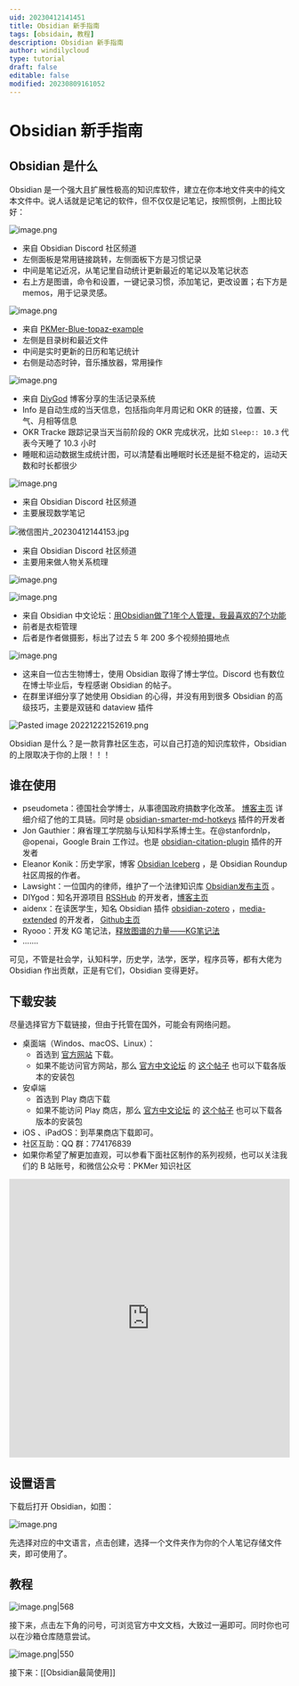 ```yaml
---
uid: 20230412141451
title: Obsidian 新手指南
tags: [obsidain, 教程]
description: Obsidian 新手指南
author: windilycloud
type: tutorial
draft: false
editable: false
modified: 20230809161052
---
```


# Obsidian 新手指南

## Obsidian 是什么

Obsidian 是一个强大且扩展性极高的知识库软件，建立在你本地文件夹中的纯文本文件中。说人话就是记笔记的软件，但不仅仅是记笔记，按照惯例，上图比较好：

![image.png](https://cdn.pkmer.cn/images/20230505185457.png!pkmer)

- 来自 Obsidian Discord 社区频道
- 左侧面板是常用链接跳转，左侧面板下方是习惯记录
- 中间是笔记近况，从笔记里自动统计更新最近的笔记以及笔记状态
- 右上方是图谱，命令和设置，一键记录习惯，添加笔记，更改设置；右下方是 memos，用于记录灵感。

![image.png](https://cdn.pkmer.cn/images/20230505185335.png!pkmer)

- 来自 [PKMer-Blue-topaz-example](https://github.com/PKM-er/Blue-topaz-example)
- 左侧是目录树和最近文件
- 中间是实时更新的日历和笔记统计
- 右侧是动态时钟，音乐播放器，常用操作

![image.png](https://cdn.pkmer.cn/images/d39c0fe91f645d9db084b11a104a2efd_MD5.png!pkmer)

- 来自 [DiyGod](https://diygod.me/obsidian) 博客分享的生活记录系统
- Info 是自动生成的当天信息，包括指向年月周记和 OKR 的链接，位置、天气、月相等信息
- OKR Tracke 跟踪记录当天当前阶段的 OKR 完成状况，比如 `Sleep:: 10.3` 代表今天睡了 10.3 小时
- 睡眠和运动数据生成统计图，可以清楚看出睡眠时长还是挺不稳定的，运动天数和时长都很少

![image.png](https://cdn.pkmer.cn/images/20230505185524.png!pkmer)

- 来自 Obsidian Discord 社区频道
- 主要展现数学笔记

![微信图片_20230412144153.jpg](https://cdn.pkmer.cn/images/a83817c606f0a12a5353002178a48aa5_MD5.jpg!pkmer)

- 来自 Obsidian Discord 社区频道
- 主要用来做人物关系梳理

![image.png](https://cdn.pkmer.cn/images/bb7b041e25a689886bc0f797ca3e5452_MD5.png!pkmer)

![image.png](https://cdn.pkmer.cn/images/8c955521f80d08ab2156a82799eb59e2_MD5.png!pkmer)

- 来自 Obsidian 中文论坛：[用Obsidian做了1年个人管理，我最喜欢的7个功能 ](https://forum-zh.obsidian.md/t/topic/14906)
- 前者是衣柜管理
- 后者是作者做摄影，标出了过去 5 年 200 多个视频拍摄地点

![image.png](https://cdn.pkmer.cn/images/697a05f3009588cd40084745df3dab45_MD5.png!pkmer)

- 这来自一位古生物博士，使用 Obsidian 取得了博士学位。Discord 也有数位在博士毕业后，专程感谢 Obsidian 的帖子。
- 在群里详细分享了她使用 Obsidian 的心得，并没有用到很多 Obsidian 的高级技巧，主要是双链和 dataview 插件

![Pasted image 20221222152619.png](https://cdn.pkmer.cn/images/37c9d27c1fbed1ff03a9d12aeb20d4f9_MD5.png!pkmer)

Obsidian 是什么？是一款背靠社区生态，可以自己打造的知识库软件，Obsidian 的上限取决于你的上限！！！

## 谁在使用

- pseudometa：德国社会学博士，从事德国政府搞数字化改革。 [博客主页](https://chris-grieser.de/) 详细介绍了他的工具链。同时是 [obsidian-smarter-md-hotkeys](https://github.com/chrisgrieser/obsidian-smarter-md-hotkeys) 插件的开发者
- Jon Gauthier：麻省理工学院脑与认知科学系博士生。在@stanfordnlp，@openai，Google Brain 工作过。也是 [obsidian-citation-plugin](https://github.com/hans/obsidian-citation-plugin) 插件的开发者
- Eleanor Konik：历史学家，博客 [Obsidian Iceberg](https://www.eleanorkonik.com/) ，是 Obsidian Roundup 社区周报的作者。
- Lawsight：一位国内的律师，维护了一个法律知识库 [Obsidian发布主页](https://publish.obsidian.md/wanyulawyer/Lawsight) 。
- DIYgod：知名开源项目 [RSSHub](https://github.com/DIYgod/RSSHub) 的开发者，[博客主页](https://diygod.me/)
- aidenx：在读医学生，知名 Obsidian 插件 [obsidian-zotero](https://github.com/aidenlx/obsidian-zotero) ，[media-extended](https://github.com/aidenlx/media-extended) 的开发者， [Github主页](https://github.com/aidenlx)
- Ryooo：开发 KG 笔记法，[释放图谱的力量——KG笔记法](https://forum-zh.obsidian.md/t/topic/2059)
- .......

可见，不管是社会学，认知科学，历史学，法学，医学，程序员等，都有大佬为 Obsidian 作出贡献，正是有它们，Obsidian 变得更好。

## 下载安装

尽量选择官方下载链接，但由于托管在国外，可能会有网络问题。

- 桌面端（Windos、macOS、Linux）：
	- 首选到 [官方网站](http://obsidian.md) 下载。
	- 如果不能访问官方网站，那么 [官方中文论坛](https://forum-zh.obsidian.md/) 的 [这个帖子](https://forum-zh.obsidian.md/t/topic/13718) 也可以下载各版本的安装包
- 安卓端
	- 首选到 Play 商店下载
	- 如果不能访问 Play 商店，那么 [官方中文论坛](https://forum-zh.obsidian.md/) 的 [这个帖子](https://forum-zh.obsidian.md/t/topic/13718) 也可以下载各版本的安装包
- iOS 、iPadOS：到苹果商店下载即可。
- 社区互助：QQ 群：774176839
- 如果你希望了解更加直观，可以参看下面社区制作的系列视频，也可以关注我们的 B 站账号，和微信公众号：PKMer 知识社区

<iframe src="https://player.bilibili.com/player.html?bvid=BV1fp4y137vg&page=1?autoplay=false"  autoplay="false" scrolling="no" border="0" frameborder="no" framespacing="0" allowfullscreen="true" width="100%" height="500"> </iframe>

## 设置语言

下载后打开 Obsidian，如图：

![image.png](https://cdn.pkmer.cn/images/b84066bf36e6bcba815d66a53b2eb9a3_MD5.png!pkmer)

先选择对应的中文语言，点击创建，选择一个文件夹作为你的个人笔记存储文件夹，即可使用了。

## 教程

![image.png|568](https://cdn.pkmer.cn/images/d54eb4d020e788a5008876c1f2b23823_MD5.png!pkmer)

接下来，点击左下角的问号，可浏览官方中文文档，大致过一遍即可。同时你也可以在沙箱仓库随意尝试。

![image.png|550](https://cdn.pkmer.cn/images/5cc99249b4f2439d3ec75814b9c19fc0_MD5.png!pkmer)

接下来：[[Obsidian最简使用]]
